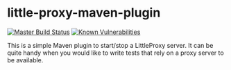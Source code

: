 
# little-proxy-maven-plugin

[![Master Build Status](https://dev.carlspring.org/jenkins/buildStatus/icon?job=opensource/little-proxy-maven-plugin/master)](https://dev.carlspring.org/jenkins/blue/organizations/jenkins/opensource%2Flittle-proxy-maven-plugin/activity?branch=master)
[![Known Vulnerabilities](https://snyk.io/test/github/carlspring/little-proxy-maven-plugin/badge.svg)](https://snyk.io/test/github/carlspring/little-proxy-maven-plugin/)  

This is a simple Maven plugin to start/stop a LittleProxy server. It can be quite handy when you would like to write tests that rely on a proxy server to be available.

